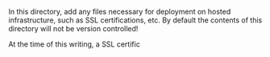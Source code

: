 In this directory, add any files necessary for deployment on hosted infrastructure, such as SSL certifications, etc. By default the contents of this directory will not be version controlled!

At the time of this writing, a SSL certific